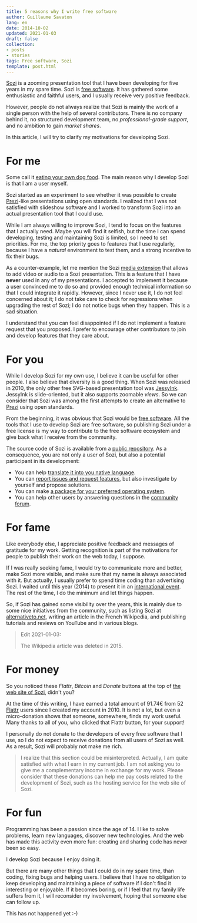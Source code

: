 ```yaml
---
title: 5 reasons why I write free software
author: Guillaume Savaton
lang: en
date: 2014-10-02
updated: 2021-01-03
draft: false
collection:
- posts
- stories
tags: Free software, Sozi
template: post.html
---
```


[Sozi](http://sozi.baierouge.fr) is a zooming presentation tool that I
have been developing for five years in my spare time.
Sozi is [free software](https://www.gnu.org/philosophy/free-sw.en.html).
It has gathered some enthusiastic and faithful users, and I usually
receive very positive feedback.

However, people do not always realize that Sozi is mainly the work of a
single person with the help of several contributors.
There is no company behind it, no structured development team,
no *professional-grade support*, and no ambition to gain *market shares*.

In this article, I will try to clarify my motivations for developing Sozi.

<!-- more -->

For me
======

Some call it [eating your own dog food](https://en.wikipedia.org/wiki/Eating_your_own_dog_food).
The main reason why I develop Sozi is that I am a user myself.

Sozi started as an experiment to see whether it was possible
to create [Prezi](http://prezi.com/)-like presentations using open standards.
I realized that I was not satisfied with slideshow software and I worked
to transform Sozi into an actual presentation tool that I could use.

While I am always willing to improve Sozi, I tend to focus on the features that
I actually need.
Maybe you will find it selfish, but the time I can spend developing, testing and
maintaining Sozi is limited, so I need to set priorities.
For me, the top priority goes to features that I use regularly, because I have a
*natural* environment to test them, and a strong incentive to fix their bugs.

As a counter-example, let me mention the Sozi [media extension](https://sozi.baierouge.fr/pages/tutorial-media.html)
that allows to add video or audio to a Sozi presentation.
This is a feature that I have **never** used in any of my presentations.
I accepted to implement it because a user convinced me to do so and provided enough
technical information so that I could integrate it rapidly.
However, since I never use it, I do not feel concerned about it;
I do not take care to check for regressions when upgrading the rest of Sozi;
I do not notice bugs when they happen.
This is a sad situation.

I understand that you can feel disappointed if I do not implement a feature request that you proposed.
I prefer to encourage other contributors to join and develop features that they care about.

For you
=======

While I develop Sozi for my own use, I believe it can be useful for other people.
I also believe that diversity is a good thing.
When Sozi was released in 2010, the only other free SVG-based presentation tool was
[JessyInk](https://code.google.com/p/jessyink/).
JessyInk is slide-oriented, but it also supports zoomable *views*.
So we can consider that Sozi was among the first attempts to create an alternative to
[Prezi](http://prezi.com/) using open standards.

From the beginning, it was obvious that Sozi would be [free software](https://www.gnu.org/philosophy/free-sw.en.html).
All the tools that I use to develop Sozi are free software, so publishing Sozi under a free license
is my way to contribute to the free software ecosystem and give back what I receive from the community.

The source code of Sozi is available from a [public repository](https://github.com/sozi-projects/Sozi).
As a consequence, you are not only a user of Sozi, but also a potential participant in its development:
* You can help [translate it into you native language](https://sozi.baierouge.fr/pages/translate-editor.html).
* You can [report issues and request features](https://github.com/sozi-projects/Sozi/issues), but also investigate by yourself and propose solutions.
* You can make [a package for your preferred operating system](https://sozi.baierouge.fr/pages/20-install.html#installing-for-gnulinux).
* You can help other users by answering questions in the [community forum](https://sozi.baierouge.fr/community/).

For fame
========

Like everybody else, I appreciate positive feedback and messages of gratitude for my work.
Getting recognition is part of the motivations for people to publish their work
on the web today, I suppose.

If I was really seeking fame, I would try to communicate more and better,
make Sozi more visible, and make sure that my name is always associated with it.
But actually, I usually prefer to spend time coding than advertising Sozi.
I waited until this year (2014) to present it in an [international event](https://archive.fosdem.org/2014/schedule/event/sozi/).
The rest of the time, I do the minimum and let things happen.

So, if Sozi has gained some visibility over the years, this is mainly due to
some nice initiatives from the community, such as listing Sozi at
[alternativeto.net](http://alternativeto.net/software/sozi/),
writing an article in the French Wikipedia,
and publishing tutorials and reviews on YouTube and in various blogs.

> Edit 2021-01-03:
>
> The Wikipedia article was deleted in 2015.

For money
=========

So you noticed these *Flattr*, *Bitcoin* and *Donate* buttons at the top of
[the web site of Sozi](http://sozi.baierouge.fr), didn't you?

At the time of this writing, I have earned a total amount of 91.74€
from 52 [Flattr](https://flattr.com) users since I created my account in 2010.
It is not a lot, but even a micro-donation shows that someone, somewhere,
finds my work useful.
Many thanks to all of you, who clicked that Flattr button, for your support!

I personally do not donate to the developers of every free software that I use,
so I do not expect to receive donations from all users of Sozi as well.
As a result, Sozi will probably not make me rich.

> I realize that this section could be misinterpreted.
> Actually, I am quite satisfied with what I earn in my current job.
> I am not asking you to give me a complementary income in exchange for my work.
> Please consider that these donations can help me pay costs related to the
> development of Sozi, such as the hosting service for the web site of Sozi.

For fun
=======

Programming has been a passion since the age of 14.
I like to solve problems, learn new languages, discover new technologies.
And the web has made this activity even more fun:
creating and sharing code has never been so easy.

I develop Sozi because I enjoy doing it.

But there are many other things that I could do in my spare time,
than coding, fixing bugs and helping users.
I believe that I have no obligation to keep developing and
maintaining a piece of software if I don't find it interesting or enjoyable.
If it becomes boring, or if I feel that my family life suffers from it,
I will reconsider my involvement, hoping that someone else can follow up.

This has not happened yet :-)
